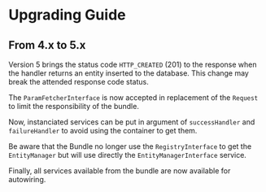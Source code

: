 # Upgrading Guide

## From 4.x to 5.x

Version 5 brings the status code `HTTP_CREATED` (201) to the response when the handler returns an entity inserted to the database. This change may break the attended response code status.

The `ParamFetcherInterface` is now accepted in replacement of the `Request` to limit the responsibility of the bundle.

Now, instanciated services can be put in argument of `successHandler` and `failureHandler` to avoid using the container to get them.

Be aware that the Bundle no longer use the `RegistryInterface` to get the `EntityManager` but will use directly the `EntityManagerInterface` service.

Finally, all services available from the bundle are now available for autowiring. 
